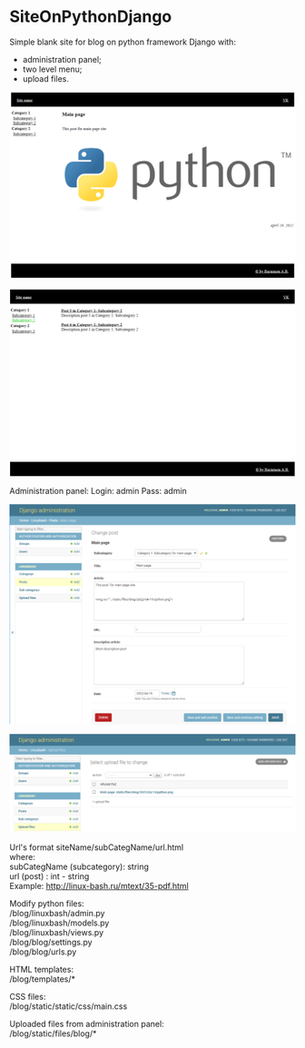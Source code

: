 # SiteOnPythonDjango
Simple blank site for blog on python framework Django with:
- administration panel;
- two level menu;
- upload files.

![Alt text](screenshot/site_1.png?raw=true "Site_1")

![Alt text](screenshot/site_2.png?raw=true "Site_2")

Administration panel:
Login: admin
Pass: admin

![Alt text](screenshot/site_3.png?raw=true "Site_3")

![Alt text](screenshot/site_4.png?raw=true "Site_4")

Url's format siteName/subCategName/url.html<br>
  where:<br>
  subCategName (subcategory): string<br>
  url (post) : int - string<br>
Example: http://linux-bash.ru/mtext/35-pdf.html


Modify python files:<br>
/blog/linuxbash/admin.py<br>
/blog/linuxbash/models.py<br>
/blog/linuxbash/views.py<br>
/blog/blog/settings.py<br>
/blog/blog/urls.py<br>


HTML templates:<br>
/blog/templates/*<br>


CSS files:<br>
/blog/static/static/css/main.css<br>


Uploaded files from administration panel:<br>
/blog/static/files/blog/*<br>
